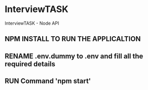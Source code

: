 # InterviewTASK
InterviewTASK - Node API

## NPM INSTALL TO RUN THE APPLICALTION
## RENAME .env.dummy to .env and fill all the required details 
## RUN Command 'npm start'

